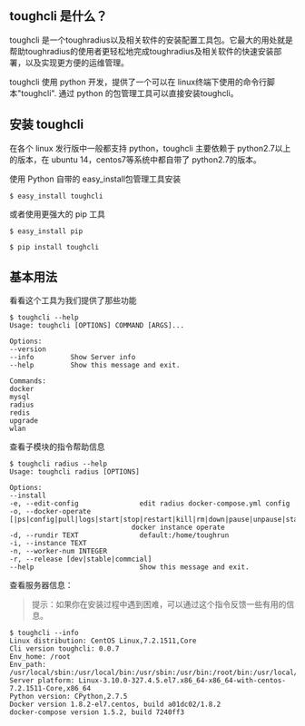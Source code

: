 ## toughcli 是什么？

toughcli 是一个toughradius以及相关软件的安装配置工具包。它最大的用处就是帮助toughradius的使用者更轻松地完成toughradius及相关软件的快速安装部署，以及实现更方便的运维管理。

toughcli 使用 python 开发，提供了一个可以在 linux终端下使用的命令行脚本"toughcli".  通过 python 的包管理工具可以直接安装toughcli。

##  安装 toughcli

在各个 linux 发行版中一般都支持 python，toughcli 主要依赖于 python2.7以上的版本，在 ubuntu 14，centos7等系统中都自带了 python2.7的版本。

使用 Python 自带的 easy_install包管理工具安装

    $ easy_install toughcli 

或者使用更强大的 pip 工具

    $ easy_install pip

    $ pip install toughcli   


## 基本用法

看看这个工具为我们提供了那些功能

    $ toughcli --help
    Usage: toughcli [OPTIONS] COMMAND [ARGS]...

    Options:
    --version
    --info         Show Server info
    --help         Show this message and exit.

    Commands:
    docker
    mysql
    radius
    redis
    upgrade
    wlan

查看子模块的指令帮助信息

    $ toughcli radius --help
    Usage: toughcli radius [OPTIONS]

    Options:
    --install
    -e, --edit-config               edit radius docker-compose.yml config
    -o, --docker-operate [|ps|config|pull|logs|start|stop|restart|kill|rm|down|pause|unpause|status]
                                  docker instance operate
    -d, --rundir TEXT               default:/home/toughrun
    -i, --instance TEXT
    -n, --worker-num INTEGER
    -r, --release [dev|stable|commcial]
    --help                          Show this message and exit.


查看服务器信息：

> 提示：如果你在安装过程中遇到困难，可以通过这个指令反馈一些有用的信息。

    $ toughcli --info
    Linux distribution: CentOS Linux,7.2.1511,Core
    Cli version toughcli: 0.0.7
    Env_home: /root
    Env_path: /usr/local/sbin:/usr/local/bin:/usr/sbin:/usr/bin:/root/bin:/usr/local/bin
    Server platform: Linux-3.10.0-327.4.5.el7.x86_64-x86_64-with-centos-7.2.1511-Core,x86_64
    Python version: CPython,2.7.5
    Docker version 1.8.2-el7.centos, build a01dc02/1.8.2
    docker-compose version 1.5.2, build 7240ff3

    